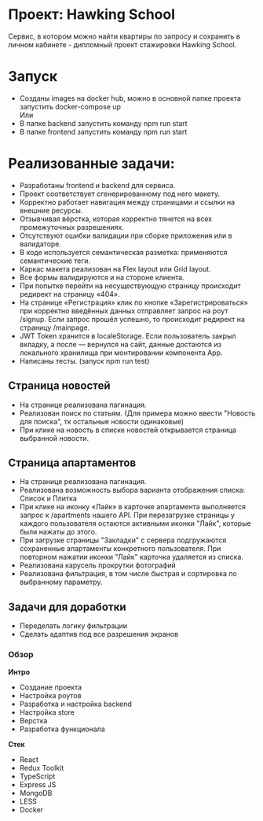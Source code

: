 # Проект: Hawking School
Сервис, в котором можно найти квартиры по запросу и сохранить в личном кабинете - дипломный проект стажировки Hawking School.

# Запуск
- Созданы images на docker hub, можно в основной папке проекта запустить docker-compose up
<br/> Или
- В папке backend запустить команду npm run start
- В папке frontend запустить команду npm run start

# Реализованные задачи:
- Разработаны frontend и backend для сервиса.
- Проект соответствует сгенерированному под него макету.
- Корректно работает навигация между страницами и ссылки на внешние ресурсы.
- Отзывчивая вёрстка, которая корректно тянется на всех промежуточных разрешениях.
- Отсутствуют ошибки валидации при сборке приложения или в валидаторе.
- В коде используется семантическая разметка: применяются семантические теги.
- Каркас макета реализован на Flex layout или Grid layout.
- Все формы валидируются и на стороне клиента.
- При попытке перейти на несуществующую страницу происходит редирект на страницу «404».
- На странице «Регистрация» клик по кнопке «Зарегистрироваться» при корректно введённых данных отправляет запрос на роут /signup. Если запрос прошёл успешно, то происходит редирект на страницу /mainpage.
- JWT Token хранится в localeStorage. Если пользователь закрыл вкладку, а после — вернулся на сайт, данные достаются из локального хранилища при монтировании компонента App.
- Написаны тесты. (запуск npm run test)

## Страница новостей
- На странице реализована пагинация.
- Реализован поиск по статьям. (Для примера можно ввести "Новость для поиска", тк остальные новости одинаковые)
- При клике на новость в списке новостей открывается страница выбранной новости.

## Страница апартаментов
- На странице реализована пагинация.
- Реализована возможность выбора варианта отображения списка: Список и Плитка
- При клике на иконку «Лайк» в карточке апартамента выполняется запрос к /apartments нашего API. При перезагрузке страницы у каждого пользователя остаются активными иконки "Лайк", которые были нажаты до этого.
- При загрузке страницы "Закладки" с сервера подгружаются сохраненные апартаменты конкретного пользователя. При повторном нажатии иконки "Лайк" карточка удаляется из списка.
- Реализована карусель прокрутки фотографий
- Реализована фильтрация, в том числе быстрая и сортировка по выбранному параметру.

## Задачи для доработки
- Переделать логику фильтрации
- Сделать адаптив под все разрешения экранов



### Обзор

**Интро**

- Создание проекта
- Настройка роутов
- Разработка и настройка backend
- Настройка store
- Верстка
- Разработка функционала

**Стек**
- React
- Redux Toolkit
- TypeScript
- Express JS
- MongoDB
- LESS
- Docker

